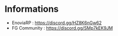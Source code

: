 # Informations

- EnoviaRP : https://discord.gg/HZ8K6nGw62
- FG Community : https://discord.gg/SMp7kEK9JM
